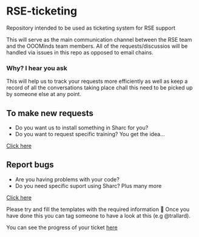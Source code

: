 # RSE-ticketing
Repository intended to be used as ticketing system for RSE support


This will serve as the main communication channel between the RSE team and the OOOMinds team members. All of the requests/discussios will be handled via issues in this repo as opposed to email chains.

### Why? I hear you ask
This will help us to track your requests more efficiently as well as keep a record of all the conversations taking place chall this need to be picked up by someone else at any point. 

## To make new requests
- Do you want us to install something in Sharc for you?
- Do you want to request specific training?
You get the idea...

[Click here](https://github.com/ooominds/RSE-ticketing/issues/new?template=request.md)

## Report bugs
- Are you having problems with your code?
- Do you need specific suport using Sharc?
Plus many more

[Click here](https://github.com/ooominds/RSE-ticketing/issues/new?template=bugs.md)

Please try and fill the templates with the required information 📝
Once you have done this you can tag someone to have a look at this (e.g @trallard). 

You can see the progress of your ticket [here](https://github.com/ooominds/RSE-ticketing/projects/)
